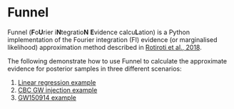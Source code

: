 Funnel 
=======

Funnel (**F**o**U**rier i**N**tegratio**N** **E**vidence calcu**L**ation) is a Python implementation of the Fourier integration (FI) evidence (or marginalised likelihood) approximation method described in [Rotiroti et al., 2018].

The following demonstrate how to use Funnel to calculate the approximate evidence for posterior samples in three different scenarios:
1. [Linear regression example](examples/linear_regression.ipynb)
2. [CBC GW injection example](examples/lvk_injection.ipynb)
3. [GW150914 example](examples/lvk.ipynb)


[Rotiroti et al., 2018]: https://link.springer.com/article/10.1007/s11222-022-10131-0